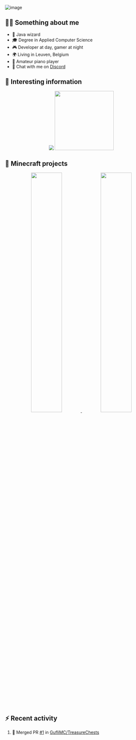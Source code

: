 
![image](https://user-images.githubusercontent.com/8937042/228059398-2a4d9f4b-7f35-48c1-afe2-ec262d816c05.png)

## 💁🏻 Something about me

- 🧙 Java wizard
- 🎓 Degree in Applied Computer Science
- 🎮 Developer at day, gamer at night
- 🌍 Living in Leuven, Belgium
- 🎹 Amateur piano player
- 💬 Chat with me on [Discord](https://discord.gg/dNWfCajm2F)

## 🤔 Interesting information

<p align="center">
  <img src="https://github-readme-streak-stats.herokuapp.com/?user=jorisguffens&theme=transparent&border=00000000&stroke=00000000&disable_animations=true" />
  <img src="https://github-readme-stats.vercel.app/api/top-langs/?username=jorisguffens&layout=compact&hide_progress=true&theme=transparent&hide_border=true" height="195" />
</p>

## 🧊 Minecraft projects

<p align="center">
  <a href="https://github.com/jorisguffens/KingdomCraft">
    <img src="https://user-images.githubusercontent.com/8937042/228071376-2436708c-7ded-43e1-9e8b-d618ec27dfbe.png" width="45%"/>
  </a>
  <a href="https://github.com/GufliMC">
    <img src="https://user-images.githubusercontent.com/8937042/228071320-ae6f5aa9-1337-4fa6-aeb3-cfc471e46750.png" width="45%"/>
  </a>
</p>

## ⚡ Recent activity

<!--START_SECTION:activity-->
1. 🎉 Merged PR [#1](https://github.com/GufliMC/TreasureChests/pull/1) in [GufliMC/TreasureChests](https://github.com/GufliMC/TreasureChests)
<!--END_SECTION:activity-->
